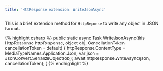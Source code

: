 ```yaml
---
title: 'HttResponse extension: WriteJsonAsync'
---
```

This is a brief extension method for `HttpReponse` to write any object in JSON format.

{% highlight csharp %}
public static async Task WriteJsonAsync(this HttpResponse httpResponse, object obj, CancellationToken cancellationToken = default)
{
    httpResponse.ContentType = MediaTypeNames.Application.Json;
    var json = JsonConvert.SerializeObject(obj);
    await httpResponse.WriteAsync(json, cancellationToken);
}
{% endhighlight %}